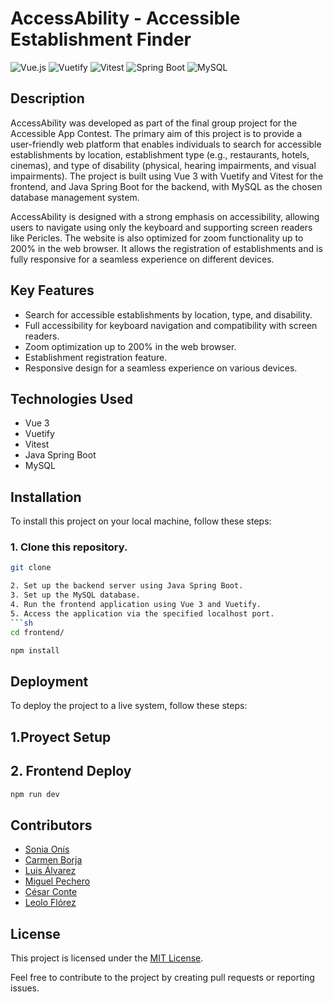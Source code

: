  # AccessAbility - Accessible Establishment Finder


![Vue.js](https://img.shields.io/badge/Vue.js-%234FC08D.svg?style=for-the-badge&logo=vue.js&logoColor=white)
![Vuetify](https://img.shields.io/badge/Vuetify-%231867C0.svg?style=for-the-badge&logo=vuetify&logoColor=white)
![Vitest](https://img.shields.io/badge/Vitest-%230072C6.svg?style=for-the-badge)
![Spring Boot](https://img.shields.io/badge/Spring_Boot-F2F4F9?style=for-the-badge&logo=spring-boot)
![MySQL](https://img.shields.io/badge/MySQL-%2300f.svg?style=for-the-badge&logo=mysql&logoColor=white)

 

## Description
AccessAbility was developed as part of the final group project for the Accessible App Contest. The primary aim of this project is to provide a user-friendly web platform that enables individuals to search for accessible establishments by location, establishment type (e.g., restaurants, hotels, cinemas), and type of disability (physical, hearing impairments, and visual impairments). The project is built using Vue 3 with Vuetify and Vitest for the frontend, and Java Spring Boot for the backend, with MySQL as the chosen database management system.

AccessAbility is designed with a strong emphasis on accessibility, allowing users to navigate using only the keyboard and supporting screen readers like Pericles. The website is also optimized for zoom functionality up to 200% in the web browser. It allows the registration of establishments and is fully responsive for a seamless experience on different devices.

## Key Features
- Search for accessible establishments by location, type, and disability.
- Full accessibility for keyboard navigation and compatibility with screen readers.
- Zoom optimization up to 200% in the web browser.
- Establishment registration feature.
- Responsive design for a seamless experience on various devices.

## Technologies Used
- Vue 3
- Vuetify
- Vitest
- Java Spring Boot
- MySQL

## Installation
To install this project on your local machine, follow these steps:

### 1. Clone this repository.
```sh
git clone 

2. Set up the backend server using Java Spring Boot.
3. Set up the MySQL database.
4. Run the frontend application using Vue 3 and Vuetify.
5. Access the application via the specified localhost port.
```sh
cd frontend/
```
```sh
npm install
```
## Deployment
To deploy the project to a live system, follow these steps:

## 1.Proyect Setup



## 2. Frontend Deploy

```sh
npm run dev
```

## Contributors
- [Sonia Onís](https://github.com/contributor1)
- [Carmen Borja](https://github.com/contributor2)
- [Luis Álvarez](https://github.com/contributor3)
- [Miguel Pechero](https://github.com/contributor4)
- [César Conte](https://github.com/contributor4)
- [Leolo Flórez](https://github.com/contributor4)

## License
This project is licensed under the [MIT License](https://opensource.org/licenses/MIT).

Feel free to contribute to the project by creating pull requests or reporting issues.
